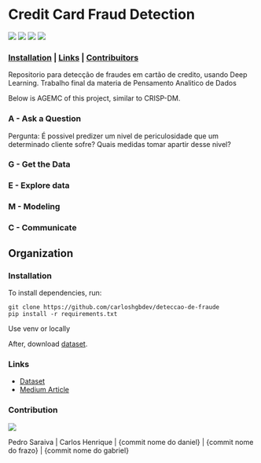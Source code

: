 # Credit Card Fraud Detection

![](https://img.shields.io/github/languages/top/carloshgbdev/deteccao-de-fraude
) ![](https://img.shields.io/badge/Deep_Learning-blue
) ![](https://img.shields.io/badge/Fraud_Detection-orange
) ![](https://img.shields.io/badge/UFG-BIA-orange
)

### [Installation](#installation) | [Links](#links) | [Contribuitors](#contribution)

Repositorio para detecção de fraudes em cartão de credito, usando Deep Learning. Trabalho final da materia de Pensamento Analitico de Dados

Below is AGEMC of this project, similar to  CRISP-DM.

### A - Ask a Question
 
Pergunta: É possivel predizer um nivel de periculosidade que um determinado cliente sofre? Quais medidas tomar apartir desse nivel?

### G - Get the Data

### E - Explore data

### M - Modeling

### C - Communicate

## Organization

### Installation

To install dependencies, run:

    git clone https://github.com/carloshgbdev/deteccao-de-fraude
    pip install -r requirements.txt

Use venv or locally

After, download [dataset](https://www.kaggle.com/datasets/mlg-ulb/creditcardfraud?resource=download).

### Links

- [Dataset](https://www.kaggle.com/datasets/mlg-ulb/creditcardfraud?resource=download)
- [Medium Article](https://towardsdatascience.com/credit-card-fraud-detection-9bc8db79b956)

### Contribution

<a href="https://github.com/carloshgbdev/deteccao-de-fraude/graphs/contributors">
  <img src="https://contrib.rocks/image?repo=carloshgbdev/deteccao-de-fraude" />
</a>

Pedro Saraiva | Carlos Henrique | {commit nome do daniel} | {commit nome do frazo} | {commit nome do gabriel}